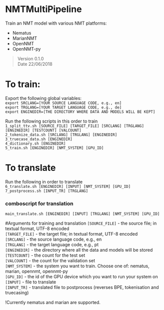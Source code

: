 # NMTMultiPipeline
Train an NMT model with various NMT platforms:
- Nematus
- MarianNMT
- OpenNMT
- OpenNMT-py

> Version 0.1.0\
> Date 22/06/2018

# To train:
Export the following global variables: \
`export SRCLANG=[YOUR SOURCE LANGUAGE CODE, e.g., en]` \
`export TRGLANG=[YOUR TARGET LANGUAGE CODE, e.g., de]` \
`export ENGINEDIR=[THE DIRECTORY WHERE DATA AND MODELS WILL BE KEPT]` 

Run the following scripts in this order to train\
`1_split_ttv.sh [SOURCE_FILE] [TARGET_FILE] [SRCLANG] [TRGLANG] [ENGINEDIR] [TESTCOUNT] [VALCOUNT]`\
`2_tokenize_data.sh [SRCLANG] [TRGLANG] [ENGINEDIR]`\
`3_truecase_data.sh [ENGINEDIR]`\
`4_dictionary.sh [ENGINEDIR]`\
`5_train.sh [ENGINEDIR] [NMT_SYSTEM] [GPU_ID]`

# To translate
Run the following in order to translate\
`6_translate.sh [ENGINEDIR] [INPUT] [NMT_SYSTEM] [GPU_ID]`\
`7_postprocess.sh [INPUT_TR] [TRGLANG]`

### comboscript for translation 
`main_translate.sh [ENGINEDIR] [INPUT] [TRGLANG] [NMT_SYSTEM] [GPU_ID]`

#Arguments for training and translation
`[SOURCE_FILE]` - the source file; in textual format, UTF-8 encoded\
`[TARGET_FILE]` - the target file; in textual format, UTF-8 encoded\
`[SRCLANG]` - the source language code, e.g., en\
`[TRGLANG]` - the target language code, e.g., pt\
`[ENGINEDIR]` - the directory where all the data and models will be stored\
`[TESTCOUNT]` - the count for the test set\
`[VALCOUNT]` - the count for the validation set\
`[NMT_SYSTEM]` - the system you want to train. Choose one of: nematus, marian, opennmt, opennmt-py\
`[GPU_ID]` - the id of the GPU device which you want to run your system on\
`[INPUT]` - file to translate\
`[INPUT_TR]` - translated file to postprocess (reverses BPE, tokenisation and truecasing)

!Currently nematus and marian are supported.

